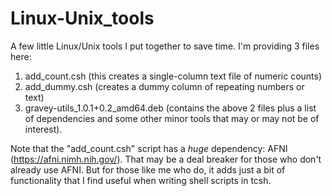 # Linux-Unix_tools
A few little Linux/Unix tools I put together to save time.
I'm providing 3 files here:
1) add_count.csh (this creates a single-column text file of numeric counts)
2) add_dummy.csh (creates a dummy column of repeating numbers or text)
3) gravey-utils_1.0.1+0.2_amd64.deb (contains the above 2 files plus a list of dependencies and some other minor tools that may or may not be of interest).

Note that the "add_count.csh" script has a *huge* dependency: AFNI (https://afni.nimh.nih.gov/).
That may be a deal breaker for those who don't already use AFNI.
But for those like me who do, it adds just a bit of functionality that I find useful
when writing shell scripts in tcsh.
